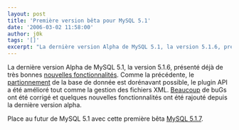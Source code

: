 ```yaml
---
layout: post
title: 'Première version bêta pour MySQL 5.1'
date: '2006-03-02 11:58:00'
author: j0k
tags: '[]'
excerpt: "La dernière version Alpha de MySQL 5.1, la version 5.1.6, présenté déjà de très bonnes [nouvelles fonctionnalités](http://www.j0k3r.net/news-la-5-1-6-alpha-de-mysql-1091.html).     \nComme la précédente, le [partionnement](http://dev.mysql.com/tech-resources/articles/partitioning.html) de la base de donnée est dorénavant possible, le plugin API a      …"
---
```


La dernière version Alpha de MySQL 5.1, la version 5.1.6, présenté déjà de très bonnes [nouvelles fonctionnalités](http://www.j0k3r.net/news-la-5-1-6-alpha-de-mysql-1091.html).
Comme la précédente, le [partionnement](http://dev.mysql.com/tech-resources/articles/partitioning.html) de la base de donnée est dorénavant possible, le plugin API a été amélioré tout comme la gestion des fichiers XML.   [Beaucoup](http://dev.mysql.com/doc/refman/5.1/en/news-5-1-7.html) de buGs ont été corrigé et quelques nouvelles fonctionnalités ont été rajouté depuis la dernière version alpha.

Place au futur de MySQL 5.1 avec cette première bêta [MySQL 5.1.7](http://dev.mysql.com/downloads/mysql/5.1.html).
